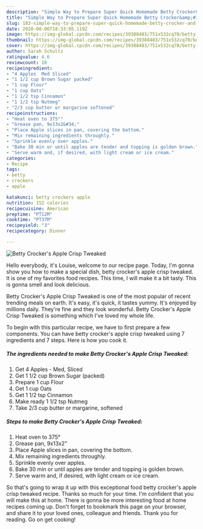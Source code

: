 ```yaml
---
description: "Simple Way to Prepare Super Quick Homemade Betty Crocker&amp;#39;s Apple Crisp Tweaked"
title: "Simple Way to Prepare Super Quick Homemade Betty Crocker&amp;#39;s Apple Crisp Tweaked"
slug: 183-simple-way-to-prepare-super-quick-homemade-betty-crocker-and-39-s-apple-crisp-tweaked
date: 2020-08-06T18:33:05.119Z
image: https://img-global.cpcdn.com/recipes/39388483/751x532cq70/betty-crockers-apple-crisp-tweaked-recipe-main-photo.jpg
thumbnail: https://img-global.cpcdn.com/recipes/39388483/751x532cq70/betty-crockers-apple-crisp-tweaked-recipe-main-photo.jpg
cover: https://img-global.cpcdn.com/recipes/39388483/751x532cq70/betty-crockers-apple-crisp-tweaked-recipe-main-photo.jpg
author: Sarah Schultz
ratingvalue: 4.6
reviewcount: 10
recipeingredient:
- "4 Apples  Med Sliced"
- "1 1/2 cup Brown Sugar packed"
- "1 cup Flour"
- "1 cup Oats"
- "1 1/2 tsp Cinnamon"
- "1 1/2 tsp Nutmeg"
- "2/3 cup butter or margarine softened"
recipeinstructions:
- "Heat oven to 375°"
- "Grease pan, 9x13x2&#34;"
- "Place Apple slices in pan, covering the bottom."
- "Mix remaining ingredients throughly."
- "Sprinkle evenly over apples."
- "Bake 30 min or until apples are tender and topping is golden brown."
- "Serve warm and, if desired, with light cream or ice cream."
categories:
- Recipe
tags:
- betty
- crockers
- apple

katakunci: betty crockers apple 
nutrition: 152 calories
recipecuisine: American
preptime: "PT12M"
cooktime: "PT37M"
recipeyield: "3"
recipecategory: Dinner

---
```



![Betty Crocker&#39;s Apple Crisp Tweaked](https://img-global.cpcdn.com/recipes/39388483/751x532cq70/betty-crockers-apple-crisp-tweaked-recipe-main-photo.jpg)

Hello everybody, it's Louise, welcome to our recipe page. Today, I'm gonna show you how to make a special dish, betty crocker&#39;s apple crisp tweaked. It is one of my favorites food recipes. This time, I will make it a bit tasty. This is gonna smell and look delicious.



Betty Crocker&#39;s Apple Crisp Tweaked is one of the most popular of recent trending meals on earth. It's easy, it's quick, it tastes yummy. It's enjoyed by millions daily. They're fine and they look wonderful. Betty Crocker&#39;s Apple Crisp Tweaked is something which I've loved my whole life.


To begin with this particular recipe, we have to first prepare a few components. You can have betty crocker&#39;s apple crisp tweaked using 7 ingredients and 7 steps. Here is how you cook it.

##### The ingredients needed to make Betty Crocker&#39;s Apple Crisp Tweaked:

1. Get 4 Apples - Med, Sliced
1. Get 1 1/2 cup Brown Sugar (packed)
1. Prepare 1 cup Flour
1. Get 1 cup Oats
1. Get 1 1/2 tsp Cinnamon
1. Make ready 1 1/2 tsp Nutmeg
1. Take 2/3 cup butter or margarine, softened




##### Steps to make Betty Crocker&#39;s Apple Crisp Tweaked:

1. Heat oven to 375°
1. Grease pan, 9x13x2&#34;
1. Place Apple slices in pan, covering the bottom.
1. Mix remaining ingredients throughly.
1. Sprinkle evenly over apples.
1. Bake 30 min or until apples are tender and topping is golden brown.
1. Serve warm and, if desired, with light cream or ice cream.




So that's going to wrap it up with this exceptional food betty crocker&#39;s apple crisp tweaked recipe. Thanks so much for your time. I'm confident that you will make this at home. There is gonna be more interesting food at home recipes coming up. Don't forget to bookmark this page on your browser, and share it to your loved ones, colleague and friends. Thank you for reading. Go on get cooking!
